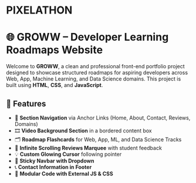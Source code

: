 # PIXELATHON
# 🌐 GROWW – Developer Learning Roadmaps Website

Welcome to **GROWW**, a clean and professional front-end portfolio project designed to showcase structured roadmaps for aspiring developers across Web, App, Machine Learning, and Data Science domains. This project is built using **HTML**, **CSS**, and **JavaScript**.

## 🚀 Features

- 🧭 **Section Navigation** via Anchor Links (Home, About, Contact, Reviews, Domains)
- 🎞️ **Video Background Section** in a bordered content box
- 🗂️ **Roadmap Flashcards** for Web, App, ML, and Data Science Tracks
- 💬 **Infinite Scrolling Reviews Marquee** with student feedback
- 💡 **Custom Glowing Cursor** following pointer
- 📜 **Sticky Navbar with Dropdown**
- 📞 **Contact Information in Footer**
- 🧩 **Modular Code with External JS & CSS**
